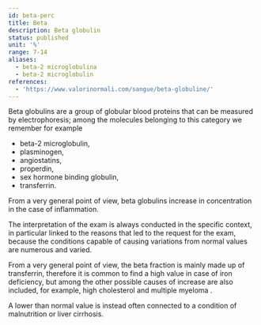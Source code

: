 ```yaml
---
id: beta-perc
title: Beta
description: Beta globulin
status: published
unit: '%'
range: 7-14
aliases:
  - beta-2 microglobulina
  - beta-2 microglobulin
references:
  - 'https://www.valorinormali.com/sangue/beta-globuline/'
---
```

Beta globulins are a group of globular blood proteins that can be measured by electrophoresis; among the molecules belonging to this category we remember for example
- beta-2 microglobulin,
- plasminogen,
- angiostatins,
- properdin,
- sex hormone binding globulin,
- transferrin.

From a very general point of view, beta globulins increase in concentration in the case of inflammation.

The interpretation of the exam is always conducted in the specific context, in particular linked to the reasons that led to the request for the exam, because the conditions capable of causing variations from normal values ​​are numerous and varied.

From a very general point of view, the beta fraction is mainly made up of transferrin, therefore it is common to find a high value in case of iron deficiency, but among the other possible causes of increase are also included, for example, high cholesterol and multiple myeloma .

A lower than normal value is instead often connected to a condition of malnutrition or liver cirrhosis.
